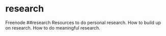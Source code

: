 # research
Freenode ##research
Resources to do personal research. How to build up on research. How to do meaningful research.

